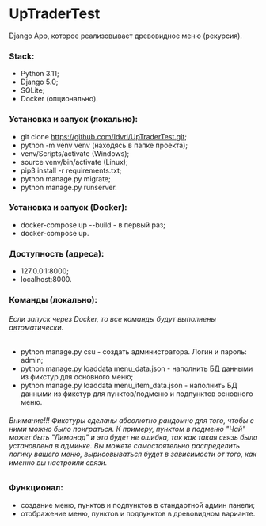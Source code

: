 # UpTraderTest
Django App, которое реализовывает древовидное меню (рекурсия).

### Stack: 
- Python 3.11;
- Django 5.0;
- SQLite;
- Docker (опционально).

### Установка и запуск (локально):
- git clone https://github.com/Idvri/UpTraderTest.git;
- python -m venv venv (находясь в папке проекта);
- venv/Scripts/activate (Windows);
- source venv/bin/activate (Linux);
- pip3 install -r requirements.txt;
- python manage.py migrate;
- python manage.py runserver.

### Установка и запуск (Docker):
- docker-compose up --build - в первый раз;
- docker-compose up.

### Доступность (адреса):
- 127.0.0.1:8000;
- localhost:8000.

### Команды (локально):
###### Если запуск через Docker, то все команды будут выполнены автоматически.
- python manage.py csu - создать администратора. Логин и пароль: admin;
- python manage.py loaddata menu_data.json - наполнить БД данными из фикстур для основного меню;
- python manage.py loaddata menu_item_data.json - наполнить БД данными из фикстур для пунктов/подменю и подпунктов основного меню.
###### Внимание!!! Фикстуры сделаны абсолютно рандомно для того, чтобы с ними можно было поиграться. К примеру, пунктом в подменю "Чай" может быть "Лимонад" и это будет не ошибка, так как такая связь была установлена в админке. Вы можете самостоятельно распределить логику вашего меню, вырисовываться будет в зависимости от того, как именно вы настроили связи.

### Функционал:
- создание меню, пунктов и подпунктов в стандартной админ панели;
- отображение меню, пунктов и подпунктов в древовидном варианте.

